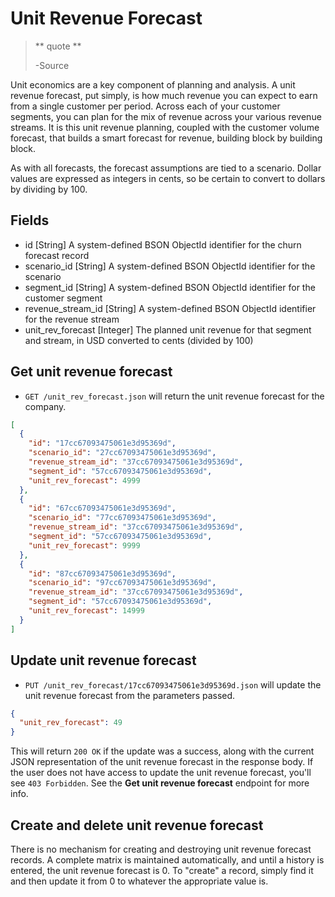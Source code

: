 Unit Revenue Forecast
=====================

> ** quote **
>
> -Source

Unit economics are a key component of planning and analysis. A unit revenue forecast, put simply, is how much revenue you can expect to earn from a single customer per period. Across each of your customer segments, you can plan for the mix of revenue across your various revenue streams. It is this unit revenue planning, coupled with the customer volume forecast, that builds a smart forecast for revenue, building block by building block.

As with all forecasts, the forecast assumptions are tied to a scenario. Dollar values are expressed as integers in cents, so be certain to convert to dollars by dividing by 100.


Fields
------

* id [String] A system-defined BSON ObjectId identifier for the churn forecast record
* scenario_id [String] A system-defined BSON ObjectId identifier for the scenario
* segment_id [String] A system-defined BSON ObjectId identifier for the customer segment
* revenue_stream_id [String] A system-defined BSON ObjectId identifier for the revenue stream
* unit\_rev_forecast [Integer] The planned unit revenue for that segment and stream, in USD converted to cents (divided by 100)


Get unit revenue forecast
----------------------

* `GET /unit_rev_forecast.json` will return the unit revenue forecast for the company.

```json
[
  {
    "id": "17cc67093475061e3d95369d",
    "scenario_id": "27cc67093475061e3d95369d",
    "revenue_stream_id": "37cc67093475061e3d95369d",
    "segment_id": "57cc67093475061e3d95369d",
    "unit_rev_forecast": 4999
  },
  {
    "id": "67cc67093475061e3d95369d",
    "scenario_id": "77cc67093475061e3d95369d",
    "revenue_stream_id": "37cc67093475061e3d95369d",
    "segment_id": "57cc67093475061e3d95369d",
    "unit_rev_forecast": 9999
  },
  {
    "id": "87cc67093475061e3d95369d",
    "scenario_id": "97cc67093475061e3d95369d",
    "revenue_stream_id": "37cc67093475061e3d95369d",
    "segment_id": "57cc67093475061e3d95369d",
    "unit_rev_forecast": 14999
  }
]
```


Update unit revenue forecast
-------------------------

* `PUT /unit_rev_forecast/17cc67093475061e3d95369d.json` will update the unit revenue forecast from the parameters passed.

```json
{
  "unit_rev_forecast": 49
}
```

This will return `200 OK` if the update was a success, along with the current JSON representation of the unit revenue forecast in the response body. If the user does not have access to update the unit revenue forecast, you'll see `403 Forbidden`. See the **Get unit revenue forecast** endpoint for more info.


Create and delete unit revenue forecast
-------------------------------------

There is no mechanism for creating and destroying unit revenue forecast records. A complete matrix is maintained automatically, and until a history is entered, the unit revenue forecast is 0. To "create" a record, simply find it and then update it from 0 to whatever the appropriate value is.
